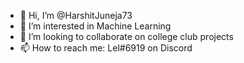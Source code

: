 - 👋 Hi, I’m @HarshitJuneja73
- 👀 I’m interested in Machine Learning
- 💞️ I’m looking to collaborate on college club projects
- 📫 How to reach me: Lel#6919 on Discord

<!---
HarshitJuneja73/HarshitJuneja73 is a ✨ special ✨ repository because its `README.md` (this file) appears on your GitHub profile.
You can click the Preview link to take a look at your changes.
--->
